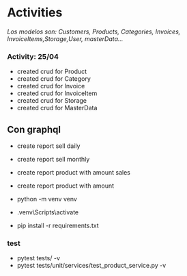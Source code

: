 # Activities

*Los modelos son: Customers, Products, Categories, Invoices, InvoiceItems,Storage,User, masterData...*

### Activity: 25/04
- created crud for Product
- created crud for Category
- created crud for Invoice
- created crud for InvoiceItem
- created crud for Storage
- created crud for MasterData

## Con graphql
- create report sell daily
- create report sell monthly
- create report product with amount sales
- create report product with amount 


- python -m venv venv
- .venv\Scripts\activate
- pip install -r requirements.txt


### test
- pytest tests/ -v
- pytest tests/unit/services/test_product_service.py -v